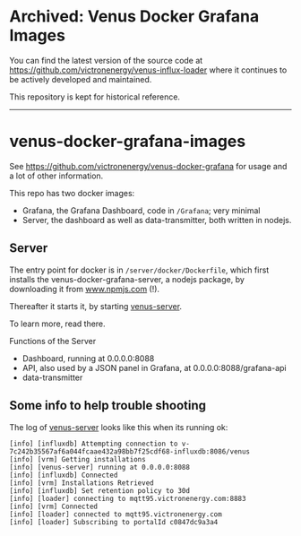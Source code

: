 # **Archived: Venus Docker Grafana Images**

You can find the latest version of the source code at https://github.com/victronenergy/venus-influx-loader where it continues to be actively developed and maintained.

This repository is kept for historical reference.

---

# venus-docker-grafana-images
See https://github.com/victronenergy/venus-docker-grafana for usage and a lot of other information.

This repo has two docker images:

- Grafana, the Grafana Dashboard, code in `/Grafana`; very minimal
- Server, the dashboard as well as data-transmitter, both written in nodejs.

## Server

The entry point for docker is in `/server/docker/Dockerfile`, which first installs the
venus-docker-grafana-server, a nodejs package, by downloading it from www.npmjs.com (!).

Thereafter it starts it, by starting [venus-server](https://github.com/victronenergy/venus-docker-grafana-images/blob/master/server/bin/venus-server).

To learn more, read there.

Functions of the Server
  - Dashboard, running at 0.0.0.0:8088
  - API, also used by a JSON panel in Grafana, at 0.0.0.0:8088/grafana-api
  - data-transmitter

## Some info to help trouble shooting

The log of [venus-server](https://github.com/victronenergy/venus-docker-grafana-images/blob/master/server/bin/venus-server)
looks like this when its running ok:
```
[info] [influxdb] Attempting connection to v-7c242b35567af6a044fcaae432a98bb7f25cdf68-influxdb:8086/venus
[info] [vrm] Getting installations
[info] [venus-server] running at 0.0.0.0:8088
[info] [influxdb] Connected
[info] [vrm] Installations Retrieved
[info] [influxdb] Set retention policy to 30d
[info] [loader] connecting to mqtt95.victronenergy.com:8883
[info] [vrm] Connected
[info] [loader] connected to mqtt95.victronenergy.com
[info] [loader] Subscribing to portalId c0847dc9a3a4
```
